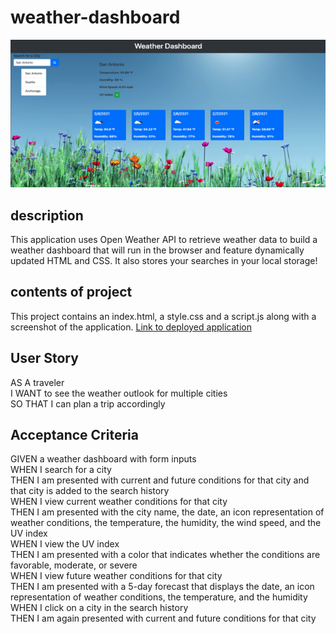 # weather-dashboard

![Example Screenshot](assets/weather-dashboard.png)

## description
This application uses Open Weather API to retrieve weather data to build a weather dashboard that will run in the browser and feature dynamically updated HTML and CSS. It also stores your searches in your local storage!

## contents of project
This project contains an index.html, a style.css and a script.js along with a screenshot of the application.
[Link to deployed application](https://justpeachy8688.github.io/weather-dashboard/)

## User Story
AS A traveler<br>
I WANT to see the weather outlook for multiple cities<br>
SO THAT I can plan a trip accordingly<br>


## Acceptance Criteria
GIVEN a weather dashboard with form inputs<br>
WHEN I search for a city<br>
THEN I am presented with current and future conditions for that city and that city is added to the search history<br>
WHEN I view current weather conditions for that city<br>
THEN I am presented with the city name, the date, an icon representation of weather conditions, the temperature, the humidity, the wind speed, and the UV index<br>
WHEN I view the UV index<br>
THEN I am presented with a color that indicates whether the conditions are favorable, moderate, or severe<br>
WHEN I view future weather conditions for that city<br>
THEN I am presented with a 5-day forecast that displays the date, an icon representation of weather conditions, the temperature, and the humidity<br>
WHEN I click on a city in the search history<br>
THEN I am again presented with current and future conditions for that city<br>
